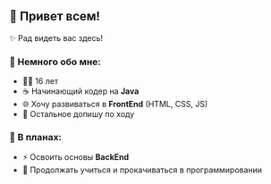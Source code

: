 ## 👋 Привет всем!  
✨ Рад видеть вас здесь! 

### 📌 Немного обо мне:  
- 🧑‍💻 16 лет  
- ☕ Начинающий кодер на **Java**  
- 🌐 Хочу развиваться в **FrontEnd** (HTML, CSS, JS)  
- 📝 Остальное допишу по ходу  

### 📔 В планах:  
- ⚡ Освоить основы **BackEnd**  
- 🌱 Продолжать учиться и прокачиваться в программировании  
